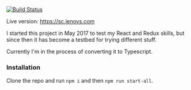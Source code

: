 [![Build Status](https://travis-ci.org/jenovs/spotify-clone.svg?branch=development)](https://travis-ci.org/jenovs/spotify-clone)

Live version: https://sc.jenovs.com

I started this project in May 2017 to test my React and Redux skills, but since then it has become a testbed for trying different stuff.

Currently I'm in the process of converting it to Typescript.

### Installation

Clone the repo and run `npm i` and then `npm run start-all`.
